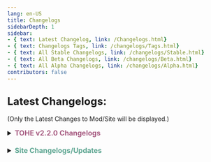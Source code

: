 ```yaml
---
lang: en-US
title: Changelogs
sidebarDepth: 1
sidebar:
- { text: Latest Changelog, link: /Changelogs.html}
- { text: Changelogs Tags, link: /changelogs/Tags.html}
- { text: All Stable Changelogs, link: /changelogs/Stable.html}
- { text: All Beta Changelogs, link: /changelogs/Beta.html}
- { text: All Alpha Changelogs, link: /changelogs/Alpha.html}
contributors: false
---
```


## <font size=5em><b>Latest Changelogs:</b></font><br>
(Only the Latest Changes to Mod/Site will be displayed.)

<font size=3em>
<details>
<summary><b><font color=#a65a80>TOHE v2.2.0 Changelogs</font></b></summary>

<summary><b><font color=#cf4e8f>v2.2.0 Stable Release</font></b></summary>

There are no notes for this yet but there's no point in updating this with alpha builds when it wont get pushed live until a main build
</details>
<br>
<details>
<summary><b><font color=#5ea692>Site Changelogs/Updates</font></b></summary>

* By [**Pyro**](https://sites.google.com/view/notpyro404)<br>
= <font color=#ece218><b>NOTICE</b></font>: If there are any other issues, or you simply have feedback, open a forum in `#website-feedback`! Thank you!<br>
\+ <font color=green><b>NEW</b></font>: <b>Heavy</b> Resources Rework. (Sorted into various categories + Includes User-Submitted Presets + Translations.)<br>
\- <font color=red><b>REMOVED</b></font>: Presets.html (Refer Above)<br>
\- <font color=red><b>REMOVED</b></font>: Translations.html (Refer Above)<br>
\+ <font color=green><b>NEW</b></font>: <b>Heavy</b> FAQ Rework. (Sorted into various categories + Includes Installation Guides.)<br>
\- <font color=red><b>REMOVED</b></font>: Install.html (Refer Above)<br>
\+ <font color=green><b>NEW</b></font>: Updated Tabs, Sidebars, & Various Links to reflect the above changes.<br>
\+ <font color=green><b>NEW</b></font>: Updated Tags.html to include Release Tags.<br>
\+ <font color=green><b>NEW</b></font>: Added 7 Lore Batches.<br>
\+ <font color=green><b>NEW</b></font>: Prepared for Coven Faction. (Sidebars: Pyro, everything else: Marg)<br>
</details>
</font>